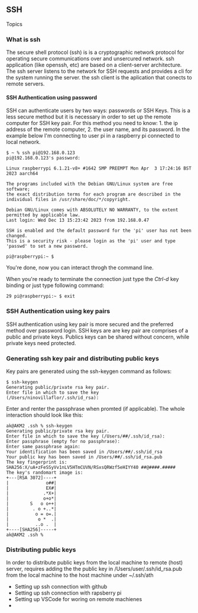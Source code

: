 ## SSH

Topics

### What is ssh
The secure shell protocol (ssh) is is a cryptographic network protocol for operating secure communications over and unsercured network. ssh application (like openssh, etc) are based on a client-server architecture. The ssh server listens to the network for SSH requests and provides a cli for the system running the server. the ssh client is the aplication that conects to remote servers.

#### SSH Authentication using password
SSH can authenticate users by two ways: passwords or SSH Keys. This is a less secure method but it is necessary in order to set up the remote computer for SSH key pair. For this method you need to know: 1. the ip address of the remote computer, 2. the user name, and its password. In the example below I'm connecting to user pi in a raspberry pi connected to local network.

```
$ ~ % ssh pi@192.168.0.123                                                       
pi@192.168.0.123's password:
```
```
Linux raspberrypi 6.1.21-v8+ #1642 SMP PREEMPT Mon Apr  3 17:24:16 BST 2023 aarch64

The programs included with the Debian GNU/Linux system are free software;
the exact distribution terms for each program are described in the
individual files in /usr/share/doc/*/copyright.

Debian GNU/Linux comes with ABSOLUTELY NO WARRANTY, to the extent
permitted by applicable law.
Last login: Wed Dec 13 15:23:42 2023 from 192.168.0.47

SSH is enabled and the default password for the 'pi' user has not been changed.
This is a security risk - please login as the 'pi' user and type 'passwd' to set a new password.

pi@raspberrypi:~ $ 
```
You're done, now you can interact throgh the command line.

When you're ready to terminate the connection just type the *Ctrl-d* key binding or just type following command:
```
29 pi@raspberrypi:~ $ exit
```


### SSH Authentication using key pairs
SSH authentication using key pair is more secured and the preferred method over password login. SSH keys are are key pair are comprises of a public and private keys. Publics keys can be shared without concern, while private keys need protected.



### Generating ssh key pair and distributing public keys
Key pairs are generated using the ssh-keygen command as follows:

```
$ ssh-keygen
Generating public/private rsa key pair.
Enter file in which to save the key (/Users/ninovillaflor/.ssh/id_rsa):
```
Enter and renter the passphrase when promted (if applicable). The whole interaction should look like this:

```
ak@AKM2 .ssh % ssh-keygen
Generating public/private rsa key pair.
Enter file in which to save the key (/Users/##/.ssh/id_rsa): 
Enter passphrase (empty for no passphrase): 
Enter same passphrase again: 
Your identification has been saved in /Users/##/.ssh/id_rsa
Your public key has been saved in /Users/##/.ssh/id_rsa.pub
The key fingerprint is:
SHA256:X/uA+zFeSSyVv1nLV5HTmCUVN/RSxsQRWzf5eHIYY40 ##@####.#####
The key's randomart image is:
+---[RSA 3072]----+
|              o##|
|              EX#|
|             .*X+|
|             o+o*|
|        S   o o++|
|         . o +..*|
|          o = o=.|
|           o *  .|
|          ..o .  |
+----[SHA256]-----+
ak@AKM2 .ssh % 
```

### Distributing public keys
In order to distribute public keys from the local machine to remote (host) server, requires adding the the public key in /Users/user/.ssh/id_rsa.pub from the local machine to the host machine under ~/.ssh/ath


* Setting up ssh connection with github
* Setting up ssh connection with rapsberry pi
* Setting up VSCode for woring on remote machienes
* 






